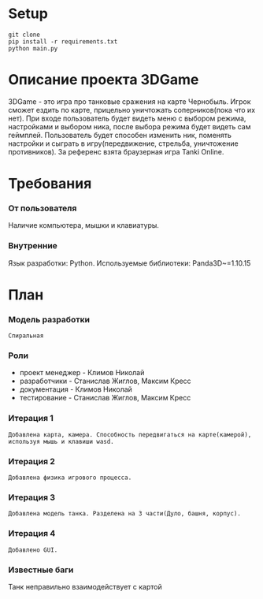 # Setup
 ```
 git clone 
 pip install -r requirements.txt
 python main.py
 ```
# Описание проекта 3DGame

3DGame - это игра про танковые сражения на карте Чернобыль. Игрок сможет ездить по карте, прицельно уничтожать соперников(пока что их нет).
При входе пользователь будет видеть меню с выбором режима, настройками и выбором ника, после выбора режима будет видеть сам геймплей.
Пользователь будет способен изменить ник, поменять настройки и сыграть в игру(передвижение, стрельба, уничтожение противников).
За референс взята браузерная игра Tanki Online.

# Требования
### От пользователя
Наличие компьютера, мышки и клавиатуры.


### Внутренние
Язык разработки: Python.
Используемые библиотеки: Panda3D~=1.10.15

# План

### Модель разработки
``
Спиральная
``
### Роли
- проект менеджер - Климов Николай
- разработчики - Станислав Жиглов, Максим Кресс
- документация - Климов Николай
- тестирование - Станислав Жиглов, Максим Кресс

### Итерация 1
``
Добавлена карта, камера. Способность передвигаться на карте(камерой), используя мышь и клавиши wasd.
``
### Итерация 2
``
Добавлена физика игрового процесса.
``
### Итерация 3
``
Добавлена модель танка. Разделена на 3 части(Дуло, башня, корпус).
``
### Итерация 4
``
Добавлено GUI.
``

### Известные баги
Танк неправильно взаимодействует с картой

